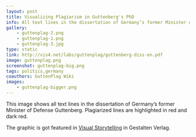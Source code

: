```yaml
---
layout: post
title: Visualizing Plagiarism in Guttenberg's PhD
info: All text lines in the dissertation of Germany’s former Minister of Defense Guttenberg. Created in about 1 hour, based on the data collected by the folks at Guttenplag Wiki. Published a day before the minister finally resigned from office (good timing!).
gallery:
    - guttenplag-2.png
    - guttenplag-1.png
    - guttenplag-3.jpg
type: static
link: http://vis4.net/labs/guttenplag/guttenberg-diss-en.pdf
image: guttenplag.png
screenshot: guttenplag-big.png
tags: politics,germany
coauthors: GuttenPlag Wiki
images:
    - guttenplag-bigger.png
---
```


This image shows all text lines in the dissertation of Germany’s former Minister of Defense Guttenberg. Plagiarized lines are highlighted in red and dark red.

The graphic is got featured in [Visual Storytelling](http://shop.gestalten.com/visual-storytelling.html) in Gestalten Verlag.
